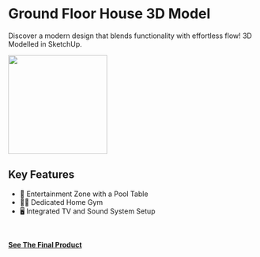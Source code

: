# Ground Floor House 3D Model 
Discover a modern design that blends functionality with effortless flow! 3D Modelled in SketchUp. 
<br>

<img src="img/house.png" height="200">
<br>

## Key Features

* 🎱 Entertainment Zone with a Pool Table
* 🏋️‍♂️ Dedicated Home Gym
* 🖥️ Integrated TV and Sound System Setup
<br>

**[<i class="fa-solid fa-circle-play"></i> See The Final Product](https://youtu.be/hmV8MkeK1tk)**
